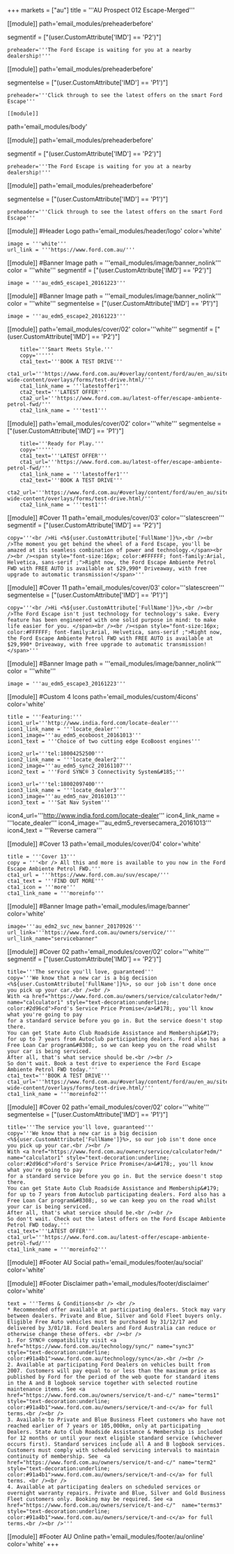 +++
markets = ["au"]
title = '''AU Prospect 012 Escape-Merged'''


[[module]]
path='email_modules/preheaderbefore'

segmentif = ["(user.CustomAttribute['IMD'] == 'P2')"]

	preheader='''The Ford Escape is waiting for you at a nearby dealership!'''

[[module]]
path='email_modules/preheaderbefore'

segmentelse = ["(user.CustomAttribute['IMD'] == 'P1')"]

	preheader='''Click through to see the latest offers on the smart Ford Escape'''

	[[module]]
path='email_modules/body'

[[module]]
path='email_modules/preheaderbefore'

segmentif = ["(user.CustomAttribute['IMD'] == 'P2')"]

	preheader='''The Ford Escape is waiting for you at a nearby dealership!'''

[[module]]
path='email_modules/preheaderbefore'

segmentelse = ["(user.CustomAttribute['IMD'] == 'P1')"]

	preheader='''Click through to see the latest offers on the smart Ford Escape'''
    
[[module]] #Header Logo
path='email_modules/header/logo'
color='white'

	image = '''white'''
	url_link = '''https://www.ford.com.au/'''

[[module]] #Banner Image
path = '''email_modules/image/banner_nolink'''
color = '''white'''
segmentif = ["(user.CustomAttribute['IMD'] == 'P2')"]

	image = '''au_edm5_escape1_20161223'''

[[module]] #Banner Image
path = '''email_modules/image/banner_nolink'''
color = '''white'''
segmentelse = ["(user.CustomAttribute['IMD'] == 'P1')"]

	image = '''au_edm5_escape2_20161223'''

[[module]]
path='email_modules/cover/02'
color='''white'''
segmentif = ["(user.CustomAttribute['IMD'] == 'P2')"]

		title='''Smart Meets Style.'''
		copy=''''''
		cta1_text='''BOOK A TEST DRIVE'''
		cta1_url='''https://www.ford.com.au/#overlay/content/ford/au/en_au/site-wide-content/overlays/forms/test-drive.html/'''
		cta1_link_name = '''latestoffer1'''
		cta2_text='''LATEST OFFER'''
		cta2_url='''https://www.ford.com.au/latest-offer/escape-ambiente-petrol-fwd/'''
		cta2_link_name = '''test1'''

[[module]]
path='email_modules/cover/02'
color='''white'''
segmentelse = ["(user.CustomAttribute['IMD'] == 'P1')"]

		title='''Ready for Play.'''
		copy=''''''
		cta1_text='''LATEST OFFER'''
		cta1_url='''https://www.ford.com.au/latest-offer/escape-ambiente-petrol-fwd/'''
		cta1_link_name = '''latestoffer1'''
		cta2_text='''BOOK A TEST DRIVE'''
		cta2_url='''https://www.ford.com.au/#overlay/content/ford/au/en_au/site-wide-content/overlays/forms/test-drive.html/'''
		cta2_link_name = '''test1'''

[[module]] #Cover 11
path='email_modules/cover/03'
color='''slatescreen'''
segmentif = ["(user.CustomAttribute['IMD'] == 'P2')"]

	copy='''<br />Hi <%${user.CustomAttribute['FullName']}%>,<br /><br />The moment you get behind the wheel of a Ford Escape, you'll be amazed at its seamless combination of power and technology.</span><br /><br /><span style="font-size:16px; color:#FFFFFF; font-family:Arial, Helvetica, sans-serif ;">Right now, the Ford Escape Ambiente Petrol FWD with FREE AUTO is available at $29,990* Driveaway, with free upgrade to automatic transmission!</span>'''

[[module]] #Cover 11
path='email_modules/cover/03'
color='''slatescreen'''
segmentelse = ["(user.CustomAttribute['IMD'] == 'P1')"]

	copy='''<br />Hi <%${user.CustomAttribute['FullName']}%>,<br /><br />The Ford Escape isn't just technology for technology's sake. Every feature has been engineered with one solid purpose in mind: to make life easier for you. </span><br /><br /><span style="font-size:16px; color:#FFFFFF; font-family:Arial, Helvetica, sans-serif ;">Right now, the Ford Escape Ambiente Petrol FWD with FREE AUTO is available at $29,990* Driveaway, with free upgrade to automatic transmission!</span>'''

[[module]] #Banner Image
path = '''email_modules/image/banner_nolink'''
color = '''white'''

	image = '''au_edm5_escape3_20161223'''

[[module]] #Custom 4 Icons
path='email_modules/custom/4icons'
color='white'

	title = '''Featuring:'''
	icon1_url='''http://www.india.ford.com/locate-dealer'''
	icon1_link_name = '''locate_dealer'''
	icon1_image='''au_edm5_ecoboost_20161013'''
	icon1_text = '''Choice of two cutting edge EcoBoost engines'''

	icon2_url='''tel:18004252500'''
	icon2_link_name = '''locate_dealer2'''
	icon2_image='''au_edm5_sync2_20161107'''
	icon2_text = '''Ford SYNC® 3 Connectivity System&#185;'''

	icon3_url='''tel:18002097400'''
	icon3_link_name = '''locate_dealer3'''
	icon3_image='''au_edm5_nav_20161013'''
	icon3_text = '''Sat Nav System'''

 icon4_url='''http://www.india.ford.com/locate-dealer'''
	icon4_link_name = '''locate_dealer'''
	icon4_image='''au_edm5_reversecamera_20161013'''
	icon4_text = '''Reverse camera'''

[[module]] #Cover 13
path='email_modules/cover/04'
color='white'

	title = '''Cover 13'''
	copy = '''<br /> All this and more is available to you now in the Ford Escape Ambiente Petrol FWD.'''
	cta1_url = '''https://www.ford.com.au/suv/escape/'''
	cta1_text = '''FIND OUT MORE'''
	cta1_icon = '''more'''
	cta1_link_name = '''moreinfo'''

[[module]] #Banner Image
path='email_modules/image/banner'
color='white'

	image='''au_edm2_svc_new_banner_20170926'''
	url_link='''https://www.ford.com.au/owners/service/'''
	url_link_name="servicebanner"

[[module]] #Cover 02
path='email_modules/cover/02'
color='''white'''
segmentif = ["(user.CustomAttribute['IMD'] == 'P2')"]

	title='''The service you'll love, guaranteed'''
	copy='''We know that a new car is a big decision <%${user.CustomAttribute['FullName']}%>, so our job isn't done once you pick up your car.<br /><br />
	With <a href="https://www.ford.com.au/owners/service/calculator?edm/" name="calculator1" style="text-decoration:underline; color:#2d96cd">Ford's Service Price Promise</a>&#178;, you'll know what you're going to pay
	for a standard service before you go in. But the service doesn't stop there.
	You can get State Auto Club Roadside Assistance and Membership&#179; for up to 7 years from Autoclub participating dealers. Ford also has a Free Loan Car program&#8308;, so we can keep you on the road whilst your car is being serviced.
	After all, that's what service should be.<br /><br />
	So don't wait. Book a test drive to experience the Ford Escape Ambiente Petrol FWD today.'''
	cta1_text='''BOOK A TEST DRIVE'''
	cta1_url='''https://www.ford.com.au/#overlay/content/ford/au/en_au/site-wide-content/overlays/forms/test-drive.html/'''
	cta1_link_name = '''moreinfo2'''

[[module]] #Cover 02
path='email_modules/cover/02'
color='''white'''
segmentelse = ["(user.CustomAttribute['IMD'] == 'P1')"]

	title='''The service you'll love, guaranteed'''
	copy='''We know that a new car is a big decision <%${user.CustomAttribute['FullName']}%>, so our job isn't done once you pick up your car.<br /><br />
	With <a href="https://www.ford.com.au/owners/service/calculator?edm/" name="calculator1" style="text-decoration:underline; color:#2d96cd">Ford's Service Price Promise</a>&#178;, you'll know what you're going to pay
	for a standard service before you go in. But the service doesn't stop there.
	You can get State Auto Club Roadside Assistance and Membership&#179; for up to 7 years from Autoclub participating dealers. Ford also has a Free Loan Car program&#8308;, so we can keep you on the road whilst your car is being serviced.
	After all, that's what service should be.<br /><br />
	So don't wait. Check out the latest offers on the Ford Escape Ambiente Petrol FWD today.'''
	cta1_text='''LATEST OFFER'''
	cta1_url='''https://www.ford.com.au/latest-offer/escape-ambiente-petrol-fwd/'''
	cta1_link_name = '''moreinfo2'''

[[module]] #Footer AU Social
path='email_modules/footer/au/social'
color='white'

[[module]] #Footer Disclaimer
path='email_modules/footer/disclaimer'
color='white'

	text = '''Terms & Conditions<br /> <br />
	* Recommended offer available at participating dealers. Stock may vary between dealers. Private and Blue, Silver and Gold Fleet buyers only. Eligible Free Auto vehicles must be purchased by 31/12/17 and delivered by 3/01/18. Ford Dealers and Ford Australia can reduce or otherwise change these offers. <br /><br />
	1. For SYNC® compatibility visit <a href="https://www.ford.com.au/technology/sync/" name="sync3" style="text-decoration:underline; color:#91a4b1">www.ford.com.au/technology/sync</a>.<br /><br />
	2. Available at participating Ford Dealers on vehicles built from 2007. Customers will pay equal to or less than the maximum price as published by Ford for the period of the web quote for standard items in the A and B logbook service together with selected routine maintenance items. See <a href="https://www.ford.com.au/owners/service/t-and-c/" name="terms1" style="text-decoration:underline; color:#91a4b1">www.ford.com.au/owners/service/t-and-c</a> for full terms.<br /><br />
	3. Available to Private and Blue Business Fleet customers who have not reached earlier of 7 years or 105,000km, only at participating Dealers. State Auto Club Roadside Assistance & Membership is included for 12 months or until your next eligible standard service (whichever occurs first). Standard services include all A and B logbook services. Customers must comply with scheduled servicing intervals to maintain continuity of membership. See  <a href="https://www.ford.com.au/owners/service/t-and-c/" name="term2" style="text-decoration:underline; color:#91a4b1">www.ford.com.au/owners/service/t-and-c</a> for full terms. <br /><br />
	4. Available at participating dealers on scheduled services or overnight warranty repairs. Private and Blue, Silver and Gold Business Fleet customers only. Booking may be required. See <a href="https://www.ford.com.au/owners/service/t-and-c/"	name="terms3" style="text-decoration:underline; color:#91a4b1">www.ford.com.au/owners/service/t-and-c</a> for full terms.<br /><br />'''

[[module]] #Footer AU Online
path='email_modules/footer/au/online'
color='white'
+++
